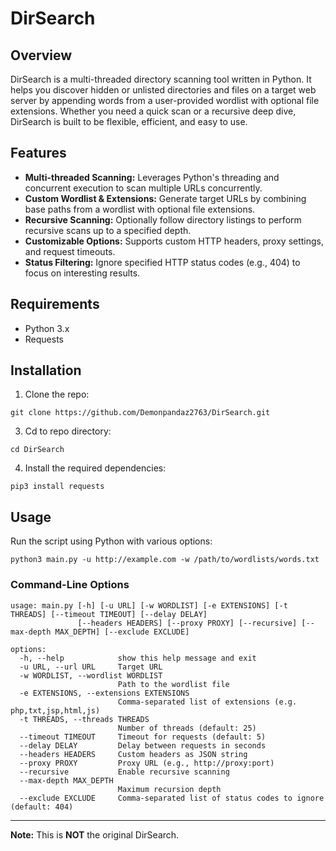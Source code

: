 # DirSearch

## Overview

DirSearch is a multi-threaded directory scanning tool written in Python. It helps you discover hidden or unlisted directories and files on a target web server by appending words from a user-provided wordlist with optional file extensions. Whether you need a quick scan or a recursive deep dive, DirSearch is built to be flexible, efficient, and easy to use.

## Features
 - **Multi-threaded Scanning:** Leverages Python's threading and concurrent execution to scan multiple URLs concurrently.
 - **Custom Wordlist & Extensions:** Generate target URLs by combining base paths from a wordlist with optional file extensions.
 - **Recursive Scanning:** Optionally follow directory listings to perform recursive scans up to a specified depth.
 - **Customizable Options:** Supports custom HTTP headers, proxy settings, and request timeouts.
 - **Status Filtering:** Ignore specified HTTP status codes (e.g., 404) to focus on interesting results.

## Requirements
 - Python 3.x
 - Requests

## Installation
1. Clone the repo:
```
git clone https://github.com/Demonpandaz2763/DirSearch.git
```
3. Cd to repo directory:
```
cd DirSearch
```
4. Install the required dependencies:
```
pip3 install requests
```

## Usage

Run the script using Python with various options:
```
python3 main.py -u http://example.com -w /path/to/wordlists/words.txt
```

### Command-Line Options
```
usage: main.py [-h] [-u URL] [-w WORDLIST] [-e EXTENSIONS] [-t THREADS] [--timeout TIMEOUT] [--delay DELAY]
               [--headers HEADERS] [--proxy PROXY] [--recursive] [--max-depth MAX_DEPTH] [--exclude EXCLUDE]

options:
  -h, --help            show this help message and exit
  -u URL, --url URL     Target URL
  -w WORDLIST, --wordlist WORDLIST
                        Path to the wordlist file
  -e EXTENSIONS, --extensions EXTENSIONS
                        Comma-separated list of extensions (e.g. php,txt,jsp,html,js)
  -t THREADS, --threads THREADS
                        Number of threads (default: 25)
  --timeout TIMEOUT     Timeout for requests (default: 5)
  --delay DELAY         Delay between requests in seconds
  --headers HEADERS     Custom headers as JSON string
  --proxy PROXY         Proxy URL (e.g., http://proxy:port)
  --recursive           Enable recursive scanning
  --max-depth MAX_DEPTH
                        Maximum recursion depth
  --exclude EXCLUDE     Comma-separated list of status codes to ignore (default: 404)
```
---
**Note:** This is **NOT** the original DirSearch.
